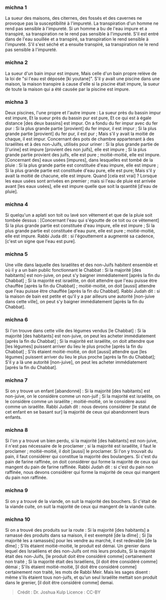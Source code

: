 
### michna 1
La sueur des maisons, des citernes, des fossés et des cavernes ne provoque pas la susceptibilité à l'impureté. La transpiration d'un homme ne rend pas sensible à l'impureté. Si un homme a bu de l'eau impure et a transpiré, sa transpiration ne le rend pas sensible à l'impureté. S'il est entré dans de l'eau souillée et a transpiré, sa transpiration le rend sensible à l'impureté. S'il s'est séché et a ensuite transpiré, sa transpiration ne le rend pas sensible à l'impureté.

### michna 2
La sueur d'un bain impur est impure, Mais celle d'un bain propre relève de la loi de "si l'eau est déposée [ki youtane]". S'il y avait une piscine dans une maison, la maison transpire à cause d'elle si la piscine était impure, la sueur de toute la maison qui a été causée par la piscine est impure.

### michna 3
Deux piscines, l'une propre et l'autre impure : La sueur près du bassin impur est impure, Et la sueur près du bassin pur est pure, Et ce qui est à égale distance [des deux bassins] est impur. On a fondu du fer impur avec du fer pur : Si la plus grande partie [provient] du fer impur, il est impur ; Si la plus grande partie [provient] du fer pur, il est pur ; Mais s'il y avait la moitié de chaque, il est impur. Concernant des pots de chambre appartenant à des Israélites et à des non-Juifs, utilisés pour uriner : Si la plus grande partie  de [l'urine] est impure [provient des non juifs], elle est impure ; Si la plus grande partie provient des juifs, elle est pure ; moitié-moitié, elle est impure. [Concernant des] eaux usées [impures], dans lesquelles est tombé de la pluie : Si la plus grande partie est constituée d'eau impure, elle est impure ; Si la plus grande partie est constituée d'eau pure, elle est pure; Mais s'il y avait la moitié de chacune, elle est impure. Quand [cela est vrai] ? Lorsque les eaux usées sont arrivées en premier ; mais si l'eau de pluie est arrivée avant [les eaux usées], elle est impure quelle que soit la quantité [d'eau de pluie].

### michna 4
Si quelqu'un a aplati son toit ou lavé son vêtement et que de la pluie soit tombée dessus : [Concernant l'eau qui s'égoutte de ce toit ou ce vêtement] Si la plus grande partie est constituée d'eau impure, elle est impure ; Si la plus grande partie est constituée d'eau pure, elle est pure ; moitié-moitié, elle est impure. Rabbi Juda dit : si l'égouttement a augmenté sa cadence, [c'est un signe que l'eau est pure].

### michna 5
Une ville dans laquelle des Israélites et des non-Juifs habitent ensemble et où il y a un bain public fonctionnant le Chabbat : Si la majorité [des habitants] est non-juive, on peut s'y baigner immédiatement [après la fin du Chabbat] ; Si la majorité est israélite, on doit attendre que l'eau puisse être chauffée [après la fin du Chabbat] ; moitié-moitié, on doit [aussi] attendre que l'eau puisse être chauffée [après la fin du Chabbat]. Rabbi Judah dit : si la maison de bain est petite et qu'il y a par ailleurs une autorité [non-juive dans cette ville], on peut s'y baigner immédiatement [après la fin du Chabbat].

### michna 6
Si l'on trouve dans cette ville des légumes vendus [le Chabbat] : Si la majorité [des habitants] est non-juive, on peut les acheter immédiatement [après la fin du Chabbat] ; Si la majorité est israélite, on doit attendre que [les légumes] puissent arriver du lieu le plus proche [après la fin du Chabbat] ; S'ils étaient moitié-moitié, on doit [aussi] attendre que [les légumes] puissent arriver du lieu le plus proche [après la fin du Chabbat]; S'il y a là une autorité [non-juive], on peut les acheter immédiatement [après la fin du Chabbat].

### michna 7
Si on y trouve un enfant [abandonné] : Si la majorité [des habitants] est non-juive, on le considère comme un non-juif ; Si la majorité est israélite, on le considère comme un israélite ; moitié-moitié, on le considère aussi comme un israélite. Rabbi Judah dit : nous devons considérer [le statut de cet enfant en se basant sur] la majorité de ceux qui abandonnent leurs enfants.

### michna 8
Si l'on y a trouvé un bien perdu, si la majorité [des habitants] est non-juive, il n'est pas nécessaire de le proclamer ; si la majorité est israélite, il faut le proclamer ; moitié-moitié, il doit [aussi] le proclamer. Si l'on y trouvait du pain, il faut considérer qui constitue la majorité des boulangers. Si c'est du pain de farine raffinée, on doit considérer qui forme la majorité de ceux qui mangent du pain de farine raffinée. Rabbi Judah dit : si c'est du pain non raffinée, nous devons considérer qui forme la majorité de ceux qui mangent du pain non raffinée.

### michna 9
Si on y a trouvé de la viande, on suit la majorité des bouchers. Si c'était de la viande cuite, on suit la majorité de ceux qui mangent de la viande cuite.

### michna 10
Si on a trouvé des produits sur la route : Si la majorité [des habitants] a ramassé des produits dans sa maison, il est exempté [de la dîme] ; Si [la majorité les a ramassés] pour les vendre au marché, il est redevable [de la dîme] ; S'ils étaient moitié-moitié, le produit est démai. Un grenier dans lequel des Israéliens et des non-Juifs ont mis leurs produits, Si la majorité était des non-Juifs, [le produit doit être considéré comme] certainement non traité ; Si la majorité était des Israéliens, [il doit être considéré comme] démai ; S'ils étaient moitié-moitié, [il doit être considéré comme] certainement non traité, les mots de Rabbi Meir. Mais les sages disent : même s'ils étaient tous non-juifs, et qu'un seul Israélite mettait son produit dans le grenier, [il doit être considéré comme] demai.

>Crédit : Dr. Joshua Kulp
>Licence : CC-BY
